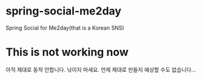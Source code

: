 spring-social-me2day
====================

Spring Social for Me2day(that is a Korean SNS)

This is not working now
========================

아직 제대로 동작 안합니다. 낚이지 마세요.
언제 제대로 만들지 예상할 수도 없습니다...
